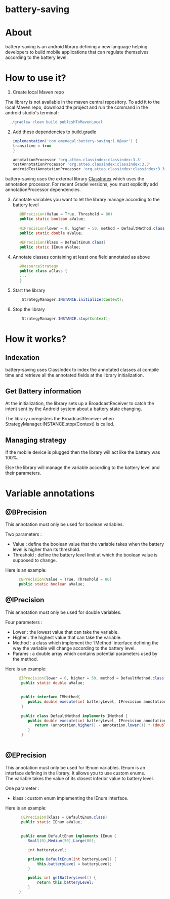 # battery-saving

# About
battery-saving is an android library defining a new language helping developers to build mobile applications that can regulate themselves according to the battery level.

# How to use it?

1. Create local Maven repo

The library is not available in the maven central repository.
To add it to the local Maven repo, download the project and run the command in the android studio's terminal : 
```groovy
  ./gradlew clean build publishToMavenLocal
 ```

2. Add these dependencies to build.gradle

      ```groovy
      implementation('com.emenegal:battery-saving:1.0@aar') {
      transitive = true
      }

      annotationProcessor 'org.atteo.classindex:classindex:3.3'
      testAnnotationProcessor 'org.atteo.classindex:classindex:3.3'
      androidTestAnnotationProcessor 'org.atteo.classindex:classindex:3.3'
      ```
      
      
battery-saving uses the external library [ClassIndex](https://github.com/atteo/classindex) which uses the annotation processor.        For recent Gradel versions, you must explicitly add annotationProcessor dependencies.


3. Annotate variables you want to let the library manage according to the battery level
    ```java
       @BPrecision(Value = True, Threshold = 80)
       public static boolean aValue;
       
       @IPrecision(lower = 0, higher = 50, method = DefaultMethod.class, params = {}
       public static double aValue;
       
       @EPrecision(klass = DefaultEnum.class)
       public static IEnum aValue;
    ```
    
4. Annotate classes containing at least one field annotated as above
    ```java
       @ResourceStrategy
       public class aClass {
       ...
       }
    ``` 
    
4. Start the library
    ```java
        StrategyManager.INSTANCE.initialize(Context);
    ``` 
    
5. Stop the library
    ```java
        StrategyManager.INSTANCE.stop(Context);
    ``` 
        
# How it works?

## Indexation

battery-saving uses ClassIndex to index the annotated classes at compile time and retrieve all the annotated fields at the library initialization.

## Get Battery information

At the initialization, the library sets up a BroadcastReceiver to catch the intent sent by the Android system about a battery state changing.

The library unregisters the BroadcastReceiver when StrategyManager.INSTANCE.stop(Context) is called.

## Managing strategy

If the mobile device is plugged then the library will act like the battery was 100%.

Else the library will manage the variable according to the battery level and their parameters.



# Variable annotations

## @BPrecision

This annotation must only be used for boolean variables.

Two parameters :
  - Value : define the boolean value that the variable takes when the battery level is higher than its threshold.
  - Threshold : define the battery level limit at which the boolean value is supposed to change.

Here is an example:
 ```java
       @BPrecision(Value = True, Threshold = 80)
       public static boolean aValue;
 ```

## @IPrecision

This annotation must only be used for double variables. 

Four parameters :
  - Lower : the lowest value that can take the variable.
  - Higher : the highest value that can take the variable.
  - Method : a class which implement the ‘IMethod’ interface defining the way the variable will change according to the battery level.
  - Params : a double array which contains potential parameters used by the method.

Here is an example:

```java
      @IPrecision(lower = 0, higher = 50, method = DefaultMethod.class, params = {}
       public static double aValue;
       
       
       public interface IMMethod{
          public double execute(int batteryLevel, IPrecision annotation);
       }
       
       public class DefaultMethod implements IMethod {
          public double execute(int batteryLevel, IPrecision annotation) {
             return (annotation.higher() - annotation.lower()) * (double)batteryLevel / 100.0D + annotation.lower();
          }
       }
       
```



## @EPrecision

This annotation must only be used for IEnum variables. IEnum is an interface defining in the library. It allows you to use custom enums.  
The variable takes the value of its closest inferior value to battery level.

One parameter :
  - klass : custom enum implementing the IEnum interface.
 
Here is an example:

```java
       @EPrecision(klass = DefaultEnum.class)
       public static IEnum aValue;
       
       
       public enum DefaultEnum implements IEnum {
          Small(0),Medium(50),Large(80);

          int batteryLevel;

          private DefaultEnum(int batteryLevel) {
              this.batteryLevel = batteryLevel;
          }

          public int getBatteryLevel() {
              return this.batteryLevel;
          }
      }
```

